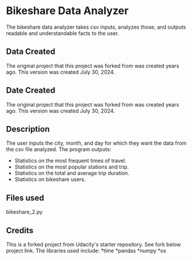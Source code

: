 # Bikeshare Data Analyzer

The bikeshare data analyzer takes csv inputs, analyzes those, and outputs readable and understandable facts to the user.

## Data Created

The original project that this project was forked from was created years ago. This version was created July 30, 2024.

## Date Created

The original project that this project was forked from was created years ago. This version was created July 30, 2024.

## Description

The user inputs the city, month, and day for which they want the data from the csv file analyzed. The program outputs:

- Statistics on the most frequent times of travel.
- Statistics on the most popular stations and trip.
- Statistics on the total and average trip duration.
- Statistics on bikeshare users.

## Files used

bikeshare_2.py

## Credits

This is a forked project from Udacity's starter repository. See fork below project link. The libraries used include:
*time
*pandas
*numpy
*os

